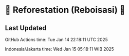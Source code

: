 
# 🌳 Reforestation (Reboisasi) 🌲

## Last Updated

GitHub Actions time: Tue Jan 14 22:18:11 UTC 2025

Indonesia/Jakarta time: Wed Jan 15 05:18:11 WIB 2025
